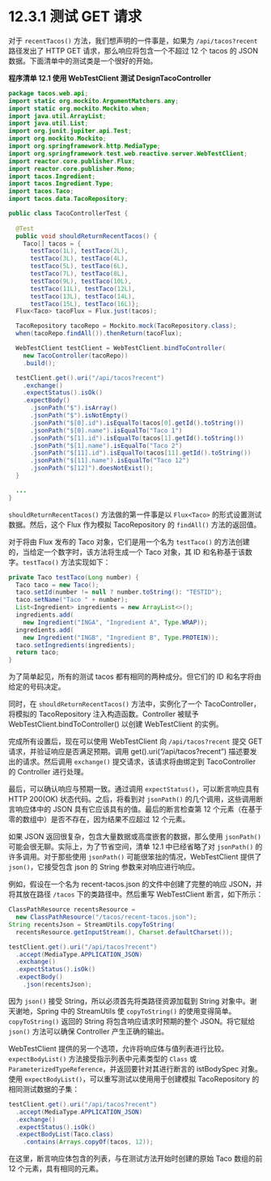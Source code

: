 # 12.3.1 测试 GET 请求

对于 `recentTacos()` 方法，我们想声明的一件事是，如果为 `/api/tacos?recent` 路径发出了 HTTP GET 请求，那么响应将包含一个不超过 12 个 tacos 的 JSON 数据。下面清单中的测试类是一个很好的开始。

**程序清单 12.1 使用 WebTestClient 测试 DesignTacoController**
```java
package tacos.web.api;
import static org.mockito.ArgumentMatchers.any;
import static org.mockito.Mockito.when;
import java.util.ArrayList;
import java.util.List;
import org.junit.jupiter.api.Test;
import org.mockito.Mockito;
import org.springframework.http.MediaType;
import org.springframework.test.web.reactive.server.WebTestClient;
import reactor.core.publisher.Flux;
import reactor.core.publisher.Mono;
import tacos.Ingredient;
import tacos.Ingredient.Type;
import tacos.Taco;
import tacos.data.TacoRepository;

public class TacoControllerTest {
    
  @Test
  public void shouldReturnRecentTacos() {
    Taco[] tacos = {
      testTaco(1L), testTaco(2L),
      testTaco(3L), testTaco(4L),
      testTaco(5L), testTaco(6L),
      testTaco(7L), testTaco(8L),
      testTaco(9L), testTaco(10L),
      testTaco(11L), testTaco(12L),
      testTaco(13L), testTaco(14L),
      testTaco(15L), testTaco(16L)};
  Flux<Taco> tacoFlux = Flux.just(tacos);

  TacoRepository tacoRepo = Mockito.mock(TacoRepository.class);
  when(tacoRepo.findAll()).thenReturn(tacoFlux);

  WebTestClient testClient = WebTestClient.bindToController(
    new TacoController(tacoRepo))
    .build();

  testClient.get().uri("/api/tacos?recent")
    .exchange()
    .expectStatus().isOk()
    .expectBody()
      .jsonPath("$").isArray()
      .jsonPath("$").isNotEmpty()
      .jsonPath("$[0].id").isEqualTo(tacos[0].getId().toString())
      .jsonPath("$[0].name").isEqualTo("Taco 1")
      .jsonPath("$[1].id").isEqualTo(tacos[1].getId().toString())
      .jsonPath("$[1].name").isEqualTo("Taco 2")
      .jsonPath("$[11].id").isEqualTo(tacos[11].getId().toString())
      .jsonPath("$[11].name").isEqualTo("Taco 12")
      .jsonPath("$[12]").doesNotExist();
  }

  ...
}
```

`shouldReturnRecentTacos()` 方法做的第一件事是以 `Flux<Taco>` 的形式设置测试数据。然后，这个 Flux 作为模拟 TacoRepository 的 `findAll()` 方法的返回值。

对于将由 Flux 发布的 Taco 对象，它们是用一个名为 `testTaco()` 的方法创建的，当给定一个数字时，该方法将生成一个 Taco 对象，其 ID 和名称基于该数字。`testTaco()` 方法实现如下：

```java
private Taco testTaco(Long number) {
  Taco taco = new Taco();
  taco.setId(number != null ? number.toString(): "TESTID");
  taco.setName("Taco " + number);
  List<Ingredient> ingredients = new ArrayList<>();
  ingredients.add(
    new Ingredient("INGA", "Ingredient A", Type.WRAP));
  ingredients.add(
    new Ingredient("INGB", "Ingredient B", Type.PROTEIN));
  taco.setIngredients(ingredients);
  return taco;
}
```

为了简单起见，所有的测试 tacos 都有相同的两种成分。但它们的 ID 和名字将由给定的号码决定。

同时，在 `shouldReturnRecentTacos()` 方法中，实例化了一个 TacoController，将模拟的 TacoRepository 注入构造函数。Controller 被赋予 WebTestClient.bindToController() 以创建 WebTestClient 的实例。

完成所有设置后，现在可以使用 WebTestClient 向 `/api/tacos?recent` 提交 GET 请求，并验证响应是否满足预期。调用 get().uri(“/api/tacos?recent”) 描述要发出的请求。然后调用 `exchange()` 提交请求，该请求将由绑定到 TacoController 的 Controller 进行处理。

最后，可以确认响应与预期一致。通过调用 `expectStatus()`，可以断言响应具有 HTTP 200(OK) 状态代码。之后，将看到对 `jsonPath()` 的几个调用，这些调用断言响应体中的 JSON 具有它应该具有的值。最后的断言检查第 12 个元素（在基于零的数组中）是否不存在，因为结果不应超过 12 个元素。

如果 JSON 返回很复杂，包含大量数据或高度嵌套的数据，那么使用 `jsonPath()` 可能会很无聊。实际上，为了节省空间，清单 12.1 中已经省略了对 `jsonPath()` 的许多调用。对于那些使用 `jsonPath()` 可能很笨拙的情况，WebTestClient 提供了 `json()`，它接受包含 json 的 String 参数来对响应进行响应。

例如，假设在一个名为 recent-tacos.json 的文件中创建了完整的响应 JSON，并将其放在路径 `/tacos` 下的类路径中。然后重写 WebTestClient 断言，如下所示：

```java
ClassPathResource recentsResource =
  new ClassPathResource("/tacos/recent-tacos.json");
String recentsJson = StreamUtils.copyToString(
  recentsResource.getInputStream(), Charset.defaultCharset());

testClient.get().uri("/api/tacos?recent")
  .accept(MediaType.APPLICATION_JSON)
  .exchange()
  .expectStatus().isOk()
  .expectBody()
    .json(recentsJson);
```

因为 `json()` 接受 String，所以必须首先将类路径资源加载到 String 对象中。谢天谢地，Spring 中的 StreamUtils 使 `copyToString()` 的使用变得简单。`copyToString()` 返回的 String 将包含响应请求时预期的整个 JSON。将它赋给 `json()` 方法可以确保 Controller 产生正确的输出。

WebTestClient 提供的另一个选项，允许将响应体与值列表进行比较。`expectBodyList()` 方法接受指示列表中元素类型的 `Class` 或 `ParameterizedTypeReference`，并返回要针对其进行断言的 istBodySpec 对象。使用 `expectBodyList()`，可以重写测试以使用用于创建模拟 TacoRepository 的相同测试数据的子集：

```java
testClient.get().uri("/api/tacos?recent")
  .accept(MediaType.APPLICATION_JSON)
  .exchange()
  .expectStatus().isOk()
  .expectBodyList(Taco.class)
    .contains(Arrays.copyOf(tacos, 12));
```

在这里，断言响应体包含的列表，与在测试方法开始时创建的原始 Taco 数组的前 12 个元素，具有相同的元素。

